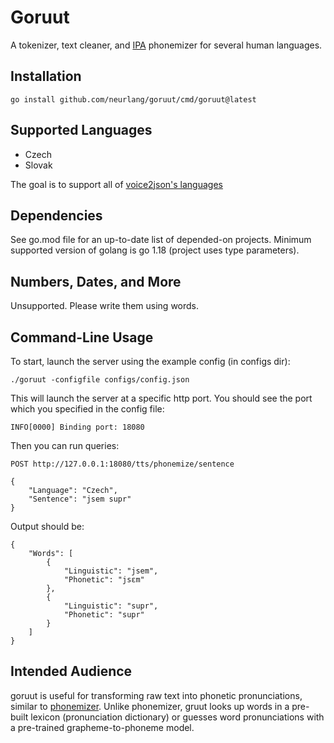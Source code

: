 # Goruut

A tokenizer, text cleaner, and [IPA](https://en.wikipedia.org/wiki/International_Phonetic_Alphabet) phonemizer for several human languages.

## Installation

```
go install github.com/neurlang/goruut/cmd/goruut@latest
```

## Supported Languages

* Czech
* Slovak

The goal is to support all of [voice2json's languages](https://github.com/synesthesiam/voice2json-profiles#supported-languages)

## Dependencies

See go.mod file for an up-to-date list of depended-on projects. Minimum supported version of golang is go 1.18 (project uses type parameters).

## Numbers, Dates, and More

Unsupported. Please write them using words.

## Command-Line Usage

To start, launch the server using the example config (in configs dir):
```
./goruut -configfile configs/config.json
```
This will launch the server at a specific http port. You should see the port which you specified in the config file:
```
INFO[0000] Binding port: 18080
```
Then you can run queries:

`POST http://127.0.0.1:18080/tts/phonemize/sentence`
```
{
	"Language": "Czech",
	"Sentence": "jsem supr"	
}
```
Output should be:
```
{
	"Words": [
		{
			"Linguistic": "jsem",
			"Phonetic": "jsɛm"
		},
		{
			"Linguistic": "supr",
			"Phonetic": "supr"
		}
	]
}
```
## Intended Audience

goruut is useful for transforming raw text into phonetic pronunciations, similar to [phonemizer](https://github.com/bootphon/phonemizer).
Unlike phonemizer, gruut looks up words in a pre-built lexicon (pronunciation dictionary) or guesses word pronunciations with a pre-trained
grapheme-to-phoneme model.



